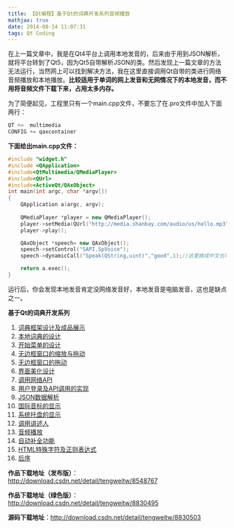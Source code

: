 ```yaml
---
title: 【Qt编程】基于Qt的词典开发系列音频播放
mathjax: true
date: 2014-08-14 11:07:31
tags: Qt Coding
---
```




在上一篇文章中，我是在Qt4平台上调用本地发音的，后来由于用到JSON解析，就将平台转到了Qt5，因为Qt5自带解析JSON的类。然后发现上一篇文章的方法无法运行，当然网上可以找到解决方法，我在这里直接调用Qt自带的类进行网络音频播放和本地播放。**比较适用于单词的网上发音和无网情况下的本地发音，而不用将音频文件下载下来，占用太多内存。**



<!--more-->

为了简便起见，工程里只有一个main.cpp文件，不要忘了在.pro文件中加入下面两行：



```cpp
QT +=  multimedia
CONFIG += qaxcontainer
```



**下面给出main.cpp文件：**

```cpp
#include "widget.h"
#include <QApplication>
#include<QtMultimedia/QMediaPlayer>
#include<QUrl>
#include<ActiveQt/QAxObject>
int main(int argc, char *argv[])
{
    QApplication a(argc, argv);
    
    QMediaPlayer *player = new QMediaPlayer();
    player->setMedia(QUrl("http://media.shanbay.com/audio/us/hello.mp3"));
    player->play();

    QAxObject *speech= new QAxObject();
    speech->setControl("SAPI.SpVoice");
    speech->dynamicCall("Speak(QString,uint)","good",1);//这里换成中文也可以

    return a.exec();
}
```

运行后，你会发现本地发音肯定没网络发音好，本地发音是电脑发音，这也是缺点之一。





**基于Qt的词典开发系列**

1. [词典框架设计及成品展示](http://blog.csdn.net/tengweitw/article/details/44757875)
2. [本地词典的设计](http://blog.csdn.net/tengweitw/article/details/45014771)
3. [开始菜单的设计](http://blog.csdn.net/tengweitw/article/details/45099867)
4. [无边框窗口的缩放与拖动](http://blog.csdn.net/tengweitw/article/details/38758051)
5. [无边框窗口的拖动](http://blog.csdn.net/tengweitw/article/details/38817595)
6. [界面美化设计](http://blog.csdn.net/tengweitw/article/details/45223931)
7. [调用网络API](http://blog.csdn.net/tengweitw/article/details/45484803)
8. [用户登录及API调用的实现](http://blog.csdn.net/tengweitw/article/details/45932429)
9. [JSON数据解析](http://blog.csdn.net/tengweitw/article/details/45932429)
10. [国际音标的显示](http://blog.csdn.net/tengweitw/article/details/23294533)
11. [系统托盘的显示](http://blog.csdn.net/tengweitw/article/details/38237203)
12. [调用讲述人](http://blog.csdn.net/tengweitw/article/details/38306803)
13. [音频播放](http://blog.csdn.net/tengweitw/article/details/38555787)
14. [自动补全功能](http://blog.csdn.net/tengweitw/article/details/38689745)
15. [HTML特殊字符及正则表达式](http://blog.csdn.net/tengweitw/article/details/38734201)
16. [后序](http://blog.csdn.net/tengweitw/article/details/46563781)

**作品下载地址（发布版）**：http://download.csdn.net/detail/tengweitw/8548767

**作品下载地址（绿色版）**：http://download.csdn.net/detail/tengweitw/8830495

**源码下载地址**：http://download.csdn.net/detail/tengweitw/8830503





